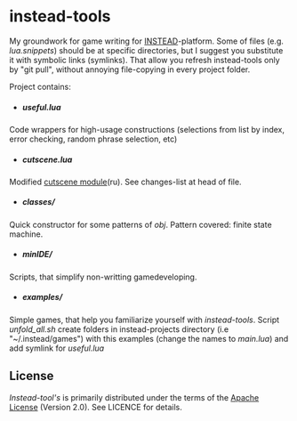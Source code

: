 instead-tools
=============
My groundwork for game writing for [INSTEAD](http://instead.syscall.ru/index.html)-platform. Some of files (e.g. *lua.snippets*) should be at specific directories, but I suggest you substitute it with symbolic links (symlinks). That allow you refresh instead-tools only by "git pull", without annoying file-copying in every project folder.

Project contains:

* ##### useful.lua
Code wrappers for high-usage constructions (selections from list by index, error checking, random phrase selection, etc)

* ##### cutscene.lua
Modified [cutscene module](http://instead.syscall.ru/wiki/ru/gamedev/modules/cutscene)(ru). See changes-list at head of file.

* ##### classes/
Quick constructor for some patterns of *obj*. Pattern covered: finite state machine.

* ##### minIDE/
Scripts, that simplify non-writting gamedeveloping.

* ##### examples/
Simple games, that help you familiarize yourself with *instead-tools*. Script *unfold_all.sh* create folders in instead-projects directory (i.e "~/.instead/games") with this examples (change the names to *main.lua*) and add symlink for *useful.lua*

## License

*Instead-tool's* is primarily distributed under the terms of the [Apache License](http://www.apache.org/licenses/LICENSE-2.0.html) (Version 2.0). See LICENCE for details.
